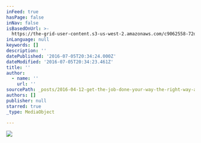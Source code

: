 ```yaml
---
inFeed: true
hasPage: false
inNav: false
isBasedOnUrl: >-
  https://the-grid-user-content.s3-us-west-2.amazonaws.com/c9062558-72dc-4d82-a12e-0731b58a1851.jpg
inLanguage: null
keywords: []
description: ''
datePublished: '2016-07-05T20:34:24.000Z'
dateModified: '2016-07-05T20:34:23.461Z'
title: ''
author:
  - name: ''
    url: ''
sourcePath: _posts/2016-04-12-get-the-job-done-your-way-the-right-way-and-on-time.md
authors: []
publisher: null
starred: true
_type: MediaObject

---
```

![](https://imgflo.herokuapp.com/graph/vahj1ThiexotieMo/cca632d1e02261cfcaba43b69504d45c/croprotate.jpg?cropheight=799&cropwidth=1800&degrees=0&input=https%3A%2F%2Fthe-grid-user-content.s3-us-west-2.amazonaws.com%2Fc9062558-72dc-4d82-a12e-0731b58a1851.jpg&x=0&y=0)